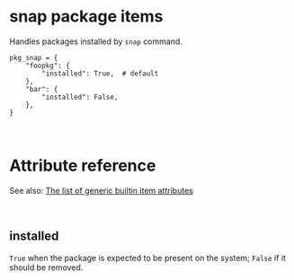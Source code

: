 # snap package items

Handles packages installed by `snap` command.

    pkg_snap = {
        "foopkg": {
            "installed": True,  # default
        },
        "bar": {
            "installed": False,
        },
    }

<br>

# Attribute reference

See also: [The list of generic builtin item attributes](../repo/bundles.md#builtin-item-attributes)

<br>

## installed

`True` when the package is expected to be present on the system; `False` if it should be removed.
